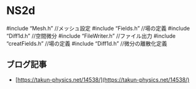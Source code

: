 # NS2d

#include “Mesh.h” //メッシュ設定
#include “Fields.h” //場の定義
#include “Diff1d.h” //空間微分
#include “FileWriter.h” //ファイル出力
#include “creatFields.h” //場の定義
#include “Diff1d.h” //微分の離散化定義

## ブログ記事
- [https://takun-physics.net/14538/](https://takun-physics.net/14538/)
